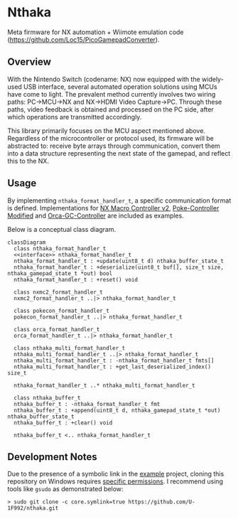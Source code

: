 # Nthaka

Meta firmware for NX automation + Wiimote emulation code (https://github.com/Loc15/PicoGamepadConverter). 

## Overview

With the Nintendo Switch (codename: NX) now equipped with the widely-used USB interface, several automated operation solutions using MCUs have come to light. The prevalent method currently involves two wiring paths: PC->MCU->NX and NX->HDMI Video Capture->PC. Through these paths, video feedback is obtained and processed on the PC side, after which operations are transmitted accordingly.

This library primarily focuses on the MCU aspect mentioned above. Regardless of the microcontroller or protocol used, its firmware will be abstracted to: receive byte arrays through communication, convert them into a data structure representing the next state of the gamepad, and reflect this to the NX.

## Usage

By implementing `nthaka_format_handler_t`, a specific communication format is defined. Implementations for [NX Macro Controller v2](https://blog.bzl-web.com/entry/2020/01/20/165719), [Poke-Controller Modified](https://github.com/Moi-poke/Poke-Controller-Modified) and [Orca-GC-Controller](https://github.com/yatsuna827/Orca-GC-Controller) are included as examples.

Below is a conceptual class diagram.

```mermaid
classDiagram
  class nthaka_format_handler_t
  <<interface>> nthaka_format_handler_t
  nthaka_format_handler_t : +update(uint8_t d) nthaka_buffer_state_t
  nthaka_format_handler_t : +deserialize(uint8_t buf[], size_t size, nthaka_gamepad_state_t *out) bool
  nthaka_format_handler_t : +reset() void

  class nxmc2_format_handler_t
  nxmc2_format_handler_t ..|> nthaka_format_handler_t

  class pokecon_format_handler_t
  pokecon_format_handler_t ..|> nthaka_format_handler_t

  class orca_format_handler_t
  orca_format_handler_t ..|> nthaka_format_handler_t

  class nthaka_multi_format_handler_t
  nthaka_multi_format_handler_t ..|> nthaka_format_handler_t
  nthaka_multi_format_handler_t : -nthaka_format_handler_t fmts[]
  nthaka_multi_format_handler_t : +get_last_deserialized_index() size_t

  nthaka_format_handler_t ..* nthaka_multi_format_handler_t
  
  class nthaka_buffer_t
  nthaka_buffer_t : -nthaka_format_handler_t fmt
  nthaka_buffer_t : +append(uint8_t d, nthaka_gamepad_state_t *out) nthaka_buffer_state_t
  nthaka_buffer_t : +clear() void

  nthaka_buffer_t <.. nthaka_format_handler_t
```

## Development Notes

Due to the presence of a symbolic link in the [example](example/) project, cloning this repository on Windows requires [specific permissions](https://github.com/git-for-windows/git/wiki/Symbolic-Links). I recommend using tools like `gsudo` as demonstrated below:

```
> sudo git clone -c core.symlink=true https://github.com/U-1F992/nthaka.git
```
